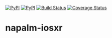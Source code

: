[![PyPI](https://img.shields.io/pypi/v/napalm-iosxr.svg)](https://pypi.python.org/pypi/napalm-iosxr)
[![PyPI](https://img.shields.io/pypi/dm/napalm-iosxr.svg)](https://pypi.python.org/pypi/napalm-iosxr)
[![Build Status](https://travis-ci.org/napalm-automation/napalm-iosxr.svg?branch=master)](https://travis-ci.org/napalm-automation/napalm-iosxr)
[![Coverage Status](https://coveralls.io/repos/github/napalm-automation/napalm-iosxr/badge.svg?branch=master)](https://coveralls.io/github/napalm-automation/napalm-iosxr)

# napalm-iosxr
